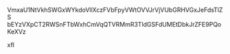 VmxaU1NtVkhSWGxWYkdoVllXczFVbFpyVWtOVVJrVjVUbGRHVGxJeFdsTlZS
bEYzVXpCT2RWSnFTbWxhCmVqQTVRMmR3TldGSFdUMEtDbkJrZFE9PQoKeXVz

xfl
